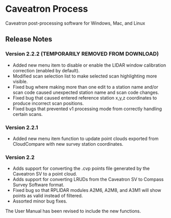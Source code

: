 # Caveatron Process
Caveatron post-processing software for Windows, Mac, and Linux

## Release Notes
### Version 2.2.2 (TEMPORARILY REMOVED FROM DOWNLOAD)
- Added new menu item to disable or enable the LIDAR window calibration correction (enabled by default).
- Modified scan selection list to make selected scan highlighting more visible.
- Fixed bug where making more than one edit to a station name and/or scan code caused unexpected station name and scan code changes.
- Fixed bug that caused entered reference station x,y,z coordinates to produce incorrect scan positions.
- Fixed bugs that prevented v1 processing mode from correctly handling certain scans.

### Version 2.2.1
- Added new menu item function to update point clouds exported from CloudCompare with new survey station coordinates.

### Version 2.2
- Adds support for converting the .cvp points file generated by the Caveatron SV to a point cloud.
- Adds support for converting LRUDs from the Caveatron SV to Compass Survey Software format.
- Fixed bug so that RPLIDAR modules A2M6, A2M8, and A3M1 will show points as valid instead of filtered.
- Assorted minor bug fixes.

The User Manual has been revised to include the new functions.
